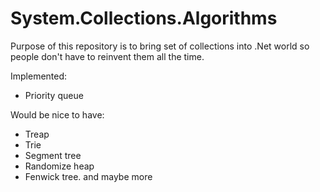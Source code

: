 # System.Collections.Algorithms
Purpose of this repository is to bring set of collections into .Net world so people don't have to reinvent them all the time.

Implemented:
- Priority queue

Would be nice to have:
- Treap 
- Trie
- Segment tree
- Randomize heap
- Fenwick tree.
and maybe more
